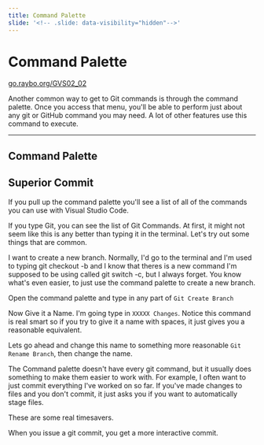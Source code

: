 ```yaml
---
title: Command Palette
slide: '<!-- .slide: data-visibility="hidden"-->'
---
```


<!-- .slide: data-state="layout-title" class="bg-dark"-->

# Command Palette

<div class="slide-link"><a href="https://go.raybo.org/GVS02_01"><i class="fab fa-slideshare"></i> go.raybo.org/GVS02_02</a></div>

> >

Another common way to get to Git commands is through the command palette. Once you access that menu, you'll be able to perform just about any git or GitHub command you may need. A lot of other features use this command to execute.

---
## Command Palette

> >

## Superior Commit

If you pull up the command palette you'll see a list of all of the commands you can use with Visual Studio Code.

If you type Git, you can see the list of Git Commands. At first, it might not seem like this is any better than typing it in the terminal. Let's try out some things that are common.

I want to create a new branch. Normally, I'd go to the terminal and I'm used to typing git checkout -b and I know that theres is a new command I'm supposed to be using called git switch -c, but I always forget. You know what's even easier, to just use the command palette to create a new branch.

Open the command palette and type in any part of `Git Create Branch`

Now Give it a Name. I'm going type in `XXXXX Changes`. Notice this command is real smart so if you try to give it a name with spaces, it just gives you a reasonable equivalent.

Lets go ahead and change this name to something more reasonable `Git Rename Branch`, then change the name.

The Command palette doesn't have every git command, but it usually does something to make them easier to work with. For example, I often want to just commit everything I've worked on so far. If you've made changes to files and you don't commit, it just asks you if you want to automatically stage files.

These are some real timesavers.

When you issue a git commit, you get a more interactive commit.